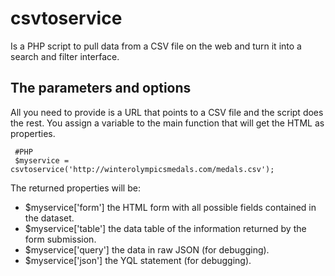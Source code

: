 csvtoservice
============
Is a PHP script to pull data from a CSV file on the web and turn it into a search and filter interface.

The parameters and options
-----------------------------

All you need to provide is a URL that points to a CSV file and the script does the rest.
You assign a variable to the main function that will get the HTML as properties.


     #PHP
     $myservice = csvtoservice('http://winterolympicsmedals.com/medals.csv');

The returned properties will be:

- $myservice['form'] the HTML form with all possible fields contained in the dataset.
- $myservice['table'] the data table of the information returned by the form submission.
- $myservice['query'] the data in raw JSON (for debugging).
- $myservice['json'] the YQL statement (for debugging).
